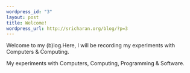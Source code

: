 ```yaml
--- 
wordpress_id: "3"
layout: post
title: Welcome!
wordpress_url: http://sricharan.org/blog/?p=3
---
```

Welcome to my (b)log.Here, I will be recording my experiments with Computers &amp; Computing.<div class="blogger-post-footer">My experiments with Computers, Computing, Programming &amp; Software.</div>
